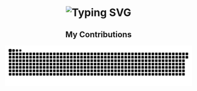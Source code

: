 <h1 align="center">
<img src="https://readme-typing-svg.herokuapp.com?font=Helvetica&size=25&duration=2000&pause=2000&color=FFFFFF&center=true&vCenter=true&width=450&lines=If+something+is+important+enough;Even+if+the+odds+are+stacked+against+you;You+should+still+do+it." alt="Typing SVG" />
</h1>

<div align="center">
  <h2> My Contributions </h2>
  <img alt="snake eating my contributions" src="https://raw.githubusercontent.com/phtea/phtea/output/github-contribution-grid-snake.svg" />
</div>
